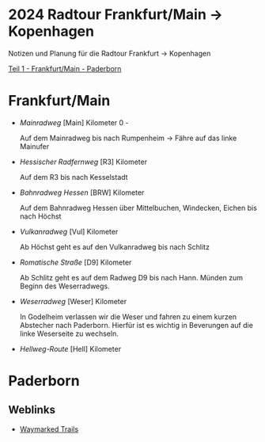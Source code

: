 [modeline]: # ( vim: set fenc=utf-8 filetype=markdown ts=3 sts=3 sw=3 expandtab: )
# 2024 Radtour Frankfurt/Main -> Kopenhagen

Notizen und Planung für die Radtour Frankfurt -> Kopenhagen

[Teil 1 - Frankfurt/Main - Paderborn](https://bkrtr.de/WaKEH)

Frankfurt/Main
==============

- *Mainradweg* [Main] Kilometer 0 - 

   Auf dem Mainradweg bis nach Rumpenheim -> Fähre auf das linke Mainufer

- *Hessischer Radfernweg* [R3] Kilometer
   
   Auf dem R3 bis nach Kesselstadt

- *Bahnradweg Hessen* [BRW] Kilometer
   
   Auf dem Bahnradweg Hessen über Mittelbuchen, Windecken, Eichen bis nach Höchst

- *Vulkanradweg* [Vul] Kilometer
   
   Ab Höchst geht es auf den Vulkanradweg bis nach Schlitz

- *Romatische Straße* [D9] Kilometer
   
   Ab Schlitz geht es auf dem Radweg D9 bis nach Hann. Münden zum Beginn des Weserradwegs.

- *Weserradweg* [Weser] Kilometer
   
   In Godelheim verlassen wir die Weser und fahren zu einem kurzen Abstecher nach Paderborn.
   Hierfür ist es wichtig in Beverungen auf die linke Weserseite zu wechseln.

- *Hellweg-Route* [Hell] Kilometer


Paderborn
=========

## Weblinks

- [Waymarked Trails](https://cycling.waymarkedtrails.org/#)
